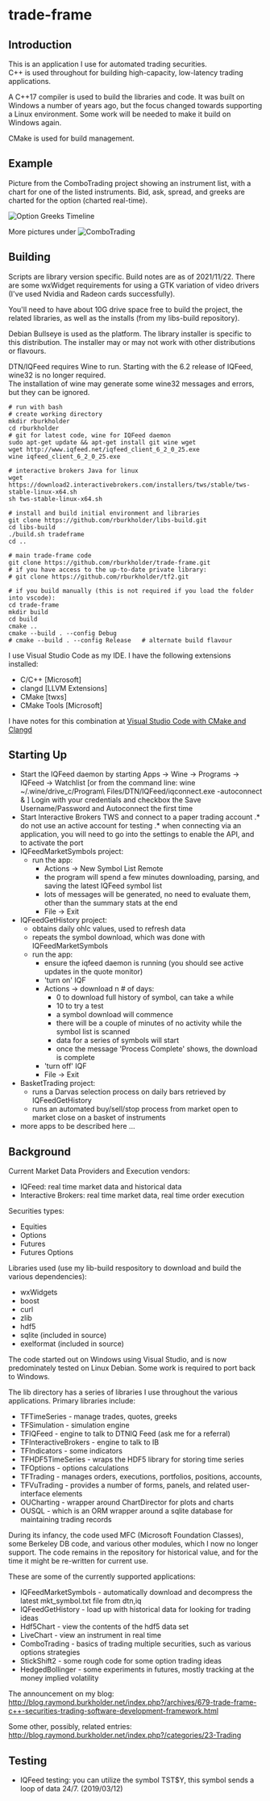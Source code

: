 # trade-frame

## Introduction

This is an application I use for automated trading securities.  
C++ is used throughout for building high-capacity, low-latency trading applications.

A C++17 compiler is used to build the libraries and code. It was built on Windows a number of years ago, 
but the focus changed towards supporting a Linux environment.  Some work will be needed to make it build on Windows again.

CMake is used for build management.

## Example

Picture from the ComboTrading project showing an instrument list, with a chart for one of the listed instruments.  Bid, ask, spread, and greeks are charted for the option (charted real-time).

![Option Greeks Timeline](notes/pictures/qgc-20180925-c-1195_2018-08-16_12-55-40.png)

More pictures under ![ComboTrading](ComboTrading)

## Building

Scripts are library version specific.  Build notes are as of 2021/11/22.
There are some wxWidget requirements for using a GTK variation of video drivers (I've used Nvidia and Radeon cards successfully).  

You'll need to have about 10G drive space free to build the project, the related libraries, 
as well as the installs (from my libs-build repository).

Debian Bullseye is used as the platform.  The library installer is specific to this distribution.  The installer may or may not work with other 
distributions or flavours.

DTN/IQFeed requires Wine to run.  Starting with the 6.2 release of IQFeed, wine32 is no longer required.  
The installation of wine may generate some wine32 messages and errors, but they can be ignored.


```
# run with bash
# create working directory
mkdir rburkholder
cd rburkholder
# git for latest code, wine for IQFeed daemon
sudo apt-get update && apt-get install git wine wget
wget http://www.iqfeed.net/iqfeed_client_6_2_0_25.exe
wine iqfeed_client_6_2_0_25.exe

# interactive brokers Java for linux
wget https://download2.interactivebrokers.com/installers/tws/stable/tws-stable-linux-x64.sh
sh tws-stable-linux-x64.sh

# install and build initial environment and libraries
git clone https://github.com/rburkholder/libs-build.git
cd libs-build
./build.sh tradeframe
cd ..

# main trade-frame code
git clone https://github.com/rburkholder/trade-frame.git
# if you have access to the up-to-date private library:
# git clone https://github.com/rburkholder/tf2.git

# if you build manually (this is not required if you load the folder into vscode):
cd trade-frame
mkdir build
cd build
cmake ..
cmake --build . --config Debug
# cmake --build . --config Release   # alternate build flavour

```

I use Visual Studio Code as my IDE.  I have the following extensions installed:
* C/C++ [Microsoft]
* clangd [LLVM Extensions]
* CMake [twxs]
* CMake Tools [Microsoft]

I have notes for this combination at 
  [Visual Studio Code with CMake and Clangd](https://blog.raymond.burkholder.net/index.php?/archives/1037-Visual-Studio-Code-with-CMake-and-Clangd.html)


## Starting Up

* Start the IQFeed daemon by starting Apps -> Wine -> Programs -> IQFeed -> Watchlist [or from the command line: wine ~/.wine/drive_c/Program\ Files/DTN/IQFeed/iqconnect.exe -autoconnect & ] Login with your credentials and checkbox the Save Username/Password and Autoconnect the first time
* Start Interactive Brokers TWS and connect to a paper trading account 
.* do not use an active account for testing
.* when connecting via an application, you will need to go into the settings to enable the API, and to activate the port
* IQFeedMarketSymbols project:
  * run the app:
    * Actions -> New Symbol List Remote
    * the program will spend a few minutes downloading, parsing, and saving the latest IQFeed symbol list
    * lots of messages will be generated, no need to evaluate them, other than the summary stats at the end
    * File -> Exit
* IQFeedGetHistory project:
  * obtains daily ohlc values, used to refresh data
  * repeats the symbol download, which was done with IQFeedMarketSymbols 
  * run the app:
    * ensure the iqfeed daemon is running (you should see active updates in the quote monitor)
    * 'turn on' IQF
    * Actions -> download n # of days:
      * 0 to download full history of symbol, can take a while
      * 10 to try a test
      * a symbol download will commence
      * there will be a couple of minutes of no activity while the symbol list is scanned
      * data for a series of symbols will start
      * once the message 'Process Complete' shows, the download is complete
    * 'turn off' IQF
    * File -> Exit 
* BasketTrading project:
  * runs a Darvas selection process on daily bars retrieved by IQFeedGetHistory
  * runs an automated buy/sell/stop process from market open to market close on a basket of instruments
* more apps to be described here ...

## Background

Current Market Data Providers and Execution vendors:

* IQFeed: real time market data and historical data
* Interactive Brokers:  real time market data, real time order execution

Securities types:

* Equities
* Options
* Futures
* Futures Options

Libraries used (use my lib-build respository to download and build the various dependencies):

* wxWidgets
* boost
* curl
* zlib
* hdf5
* sqlite (included in source)
* exelformat (included in source)

The code started out on Windows using Visual Studio, and is now predominately tested on Linux Debian.  Some work is required 
to port back to Windows.

The lib directory has a series of libraries I use throughout the various applications.  Primary libraries include:

* TFTimeSeries - manage trades, quotes, greeks
* TFSimulation - simulation engine
* TFIQFeed - engine to talk to DTNIQ Feed (ask me for a referral)
* TFInteractiveBrokers - engine to talk to IB
* TFIndicators - some indicators
* TFHDF5TimeSeries - wraps the HDF5 library for storing time series
* TFOptions - options calculations
* TFTrading - manages orders, executions, portfolios, positions, accounts, 
* TFVuTrading - provides a number of forms, panels, and related user-interface elements
* OUCharting - wrapper around ChartDirector for plots and charts
* OUSQL - which is an ORM wrapper around a sqlite database for maintaining trading records

During its infancy, the code used MFC (Microsoft Foundation Classes), some Berkeley DB code, and various other modules, 
which I now no longer support.  The code remains in the repository for historical value, and for the time it might be 
re-written for current use.

These are some of the currently supported applications:

* IQFeedMarketSymbols - automatically download and decompress the latest mkt_symbol.txt file from dtn,iq
* IQFeedGetHistory - load up with historical data for looking for trading ideas
* Hdf5Chart - view the contents of the hdf5 data set
* LiveChart - view an instrument in real time
* ComboTrading - basics of trading multiple securities, such as various options strategies
* StickShift2 - some rough code for some option trading ideas
* HedgedBollinger - some experiments in futures, mostly tracking at the money implied volatility

The announcement on my blog:  http://blog.raymond.burkholder.net/index.php?/archives/679-trade-frame-c++-securities-trading-software-development-framework.html

Some other, possibly, related entries:  http://blog.raymond.burkholder.net/index.php?/categories/23-Trading

## Testing

* IQFeed testing: you can utilize the symbol TST$Y, this symbol sends a loop of data 24/7. (2019/03/12)

